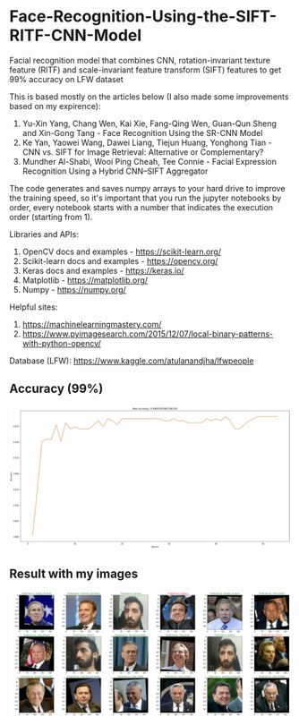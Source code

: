 # Face-Recognition-Using-the-SIFT-RITF-CNN-Model
Facial recognition model that combines CNN, rotation-invariant texture feature (RITF) and scale-invariant feature transform (SIFT) features to get 99% accuracy on LFW dataset

This is based mostly on the articles below (I also made some improvements based on my expirence):

1. Yu-Xin Yang, Chang Wen, Kai Xie, Fang-Qing Wen, Guan-Qun Sheng and Xin-Gong Tang - Face Recognition Using the SR-CNN Model
2. Ke Yan, Yaowei Wang, Dawei Liang, Tiejun Huang, Yonghong Tian - CNN vs. SIFT for Image Retrieval: Alternative or Complementary?
3. Mundher Al-Shabi, Wooi Ping Cheah, Tee Connie - Facial Expression Recognition Using a Hybrid CNN–SIFT Aggregator


The code generates and saves numpy arrays to your hard drive to improve the training speed, so it's important that you run the jupyter notebooks by order,
every notebook starts with a number that indicates the execution order (starting from 1).


Libraries and APIs:
1. OpenCV docs and examples - https://scikit-learn.org/
2. Scikit-learn docs and examples - https://opencv.org/
3. Keras docs and examples - https://keras.io/
4. Matplotlib - https://matplotlib.org/
5. Numpy - https://numpy.org/


Helpful sites:
1. https://machinelearningmastery.com/
2. https://www.pyimagesearch.com/2015/12/07/local-binary-patterns-with-python-opencv/

Database (LFW): https://www.kaggle.com/atulanandjha/lfwpeople

## Accuracy (99%)
![Accuracy](/results/resultsModelAccuracy.png)
## Result with my images</h5>
![Accuracy](/results/resultsWithMyImages.png?raw=true)
